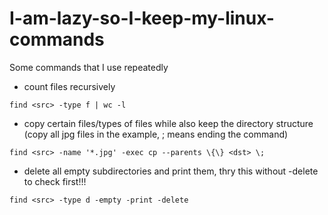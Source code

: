# I-am-lazy-so-I-keep-my-linux-commands
Some commands that I use repeatedly

* count files recursively
```shell
find <src> -type f | wc -l
```


* copy certain files/types of files while also keep the directory structure (copy all jpg files in the example, \; means ending the command)
```shell
find <src> -name '*.jpg' -exec cp --parents \{\} <dst> \;
```


* delete all empty subdirectories and print them, thry this without -delete to check first!!!
```shell
find <src> -type d -empty -print -delete
```

